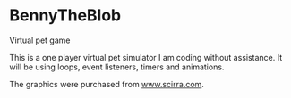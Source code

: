 # BennyTheBlob
Virtual pet game

This is a one player virtual pet simulator I am coding without assistance. It will be using loops, event listeners, timers and animations.

The graphics were purchased from www.scirra.com.
